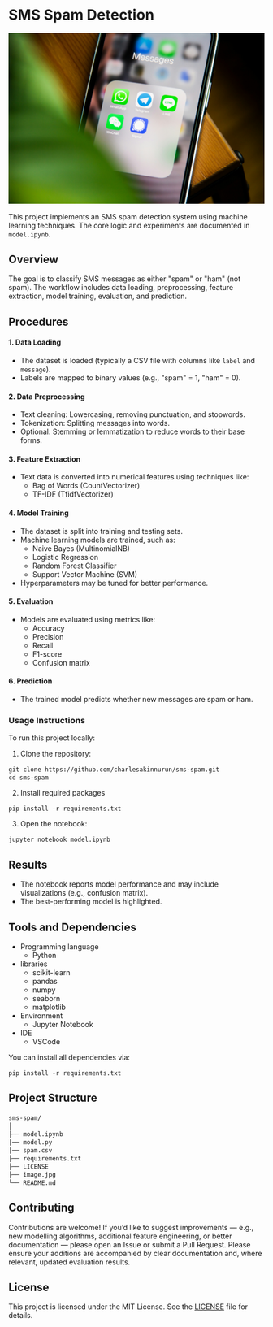 # SMS Spam Detection
![sms](/image.jpg)

This project implements an SMS spam detection system using machine learning techniques. The core logic and experiments are documented in `model.ipynb`.

## Overview

The goal is to classify SMS messages as either "spam" or "ham" (not spam). The workflow includes data loading, preprocessing, feature extraction, model training, evaluation, and prediction.

## Procedures

#### 1. Data Loading

- The dataset is loaded (typically a CSV file with columns like `label` and `message`).
- Labels are mapped to binary values (e.g., "spam" = 1, "ham" = 0).

#### 2. Data Preprocessing

- Text cleaning: Lowercasing, removing punctuation, and stopwords.
- Tokenization: Splitting messages into words.
- Optional: Stemming or lemmatization to reduce words to their base forms.

#### 3. Feature Extraction

- Text data is converted into numerical features using techniques like:
    - Bag of Words (CountVectorizer)
    - TF-IDF (TfidfVectorizer)

#### 4. Model Training

- The dataset is split into training and testing sets.
- Machine learning models are trained, such as:
    - Naive Bayes (MultinomialNB)
    - Logistic Regression
    - Random Forest Classifier
    - Support Vector Machine (SVM)
- Hyperparameters may be tuned for better performance.

#### 5. Evaluation

- Models are evaluated using metrics like:
    - Accuracy
    - Precision
    - Recall
    - F1-score
    - Confusion matrix

#### 6. Prediction

- The trained model predicts whether new messages are spam or ham.

### Usage Instructions
To run this project locally:
1. Clone the repository:
```
git clone https://github.com/charlesakinnurun/sms-spam.git
cd sms-spam
```
2. Install required packages
```
pip install -r requirements.txt
```
3. Open the notebook:
```
jupyter notebook model.ipynb

```

## Results

- The notebook reports model performance and may include visualizations (e.g., confusion matrix).
- The best-performing model is highlighted.

## Tools and Dependencies
- Programming language
    - Python 
- libraries
    - scikit-learn
    - pandas
    - numpy
    - seaborn
    - matplotlib
- Environment
    - Jupyter Notebook
- IDE
    - VSCode

You can install all dependencies via:
```
pip install -r requirements.txt
```
## Project Structure
```
sms-spam/
│
├── model.ipynb  
|── model.py    
|── spam.csv  
├── requirements.txt 
├── LICENSE
├── image.jpg       
└── README.md          
```
## Contributing
Contributions are welcome! If you’d like to suggest improvements — e.g., new modelling algorithms, additional feature engineering, or better documentation — please open an Issue or submit a Pull Request.
Please ensure your additions are accompanied by clear documentation and, where relevant, updated evaluation results.

## License
This project is licensed under the MIT License. See the [LICENSE](/LICENSE) file for details.




